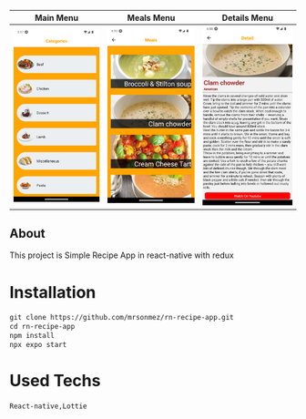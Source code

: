 | Main Menu                     | Meals Menu                    | Details Menu                      |
| ----------------------------- | ----------------------------- | --------------------------------- |
| ![main menu](./recipeapp.png) | ![meals menu](./mealPage.png) | ![details menu](./detailPage.png) |

## About

This project is Simple Recipe App in react-native with redux

# Installation

```git
git clone https://github.com/mrsonmez/rn-recipe-app.git
cd rn-recipe-app
npm install
npx expo start
```

# Used Techs

```
React-native,Lottie
```
